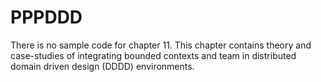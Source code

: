 PPPDDD
======

There is no sample code for chapter 11. This chapter contains theory and 
case-studies of integrating bounded contexts and team in distributed domain 
driven design (DDDD) environments.
